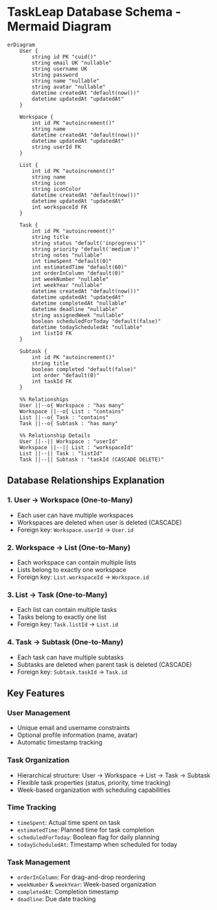 # TaskLeap Database Schema - Mermaid Diagram

```mermaid
erDiagram
    User {
        string id PK "cuid()"
        string email UK "nullable"
        string username UK
        string password
        string name "nullable"
        string avatar "nullable"
        datetime createdAt "default(now())"
        datetime updatedAt "updatedAt"
    }
    
    Workspace {
        int id PK "autoincrement()"
        string name
        datetime createdAt "default(now())"
        datetime updatedAt "updatedAt"
        string userId FK
    }
    
    List {
        int id PK "autoincrement()"
        string name
        string icon
        string iconColor
        datetime createdAt "default(now())"
        datetime updatedAt "updatedAt"
        int workspaceId FK
    }
    
    Task {
        int id PK "autoincrement()"
        string title
        string status "default('inprogress')"
        string priority "default('medium')"
        string notes "nullable"
        int timeSpent "default(0)"
        int estimatedTime "default(60)"
        int orderInColumn "default(0)"
        int weekNumber "nullable"
        int weekYear "nullable"
        datetime createdAt "default(now())"
        datetime updatedAt "updatedAt"
        datetime completedAt "nullable"
        datetime deadline "nullable"
        string assignedWeek "nullable"
        boolean scheduledForToday "default(false)"
        datetime todayScheduledAt "nullable"
        int listId FK
    }
    
    Subtask {
        int id PK "autoincrement()"
        string title
        boolean completed "default(false)"
        int order "default(0)"
        int taskId FK
    }

    %% Relationships
    User ||--o{ Workspace : "has many"
    Workspace ||--o{ List : "contains"
    List ||--o{ Task : "contains"
    Task ||--o{ Subtask : "has many"
    
    %% Relationship Details
    User ||--|| Workspace : "userId"
    Workspace ||--|| List : "workspaceId"
    List ||--|| Task : "listId"
    Task ||--|| Subtask : "taskId (CASCADE DELETE)"
```

## Database Relationships Explanation

### 1. User → Workspace (One-to-Many)
- Each user can have multiple workspaces
- Workspaces are deleted when user is deleted (CASCADE)
- Foreign key: `Workspace.userId` → `User.id`

### 2. Workspace → List (One-to-Many)
- Each workspace can contain multiple lists
- Lists belong to exactly one workspace
- Foreign key: `List.workspaceId` → `Workspace.id`

### 3. List → Task (One-to-Many)
- Each list can contain multiple tasks
- Tasks belong to exactly one list
- Foreign key: `Task.listId` → `List.id`

### 4. Task → Subtask (One-to-Many)
- Each task can have multiple subtasks
- Subtasks are deleted when parent task is deleted (CASCADE)
- Foreign key: `Subtask.taskId` → `Task.id`

## Key Features

### User Management
- Unique email and username constraints
- Optional profile information (name, avatar)
- Automatic timestamp tracking

### Task Organization
- Hierarchical structure: User → Workspace → List → Task → Subtask
- Flexible task properties (status, priority, time tracking)
- Week-based organization with scheduling capabilities

### Time Tracking
- `timeSpent`: Actual time spent on task
- `estimatedTime`: Planned time for task completion
- `scheduledForToday`: Boolean flag for daily planning
- `todayScheduledAt`: Timestamp when scheduled for today

### Task Management
- `orderInColumn`: For drag-and-drop reordering
- `weekNumber` & `weekYear`: Week-based organization
- `completedAt`: Completion timestamp
- `deadline`: Due date tracking